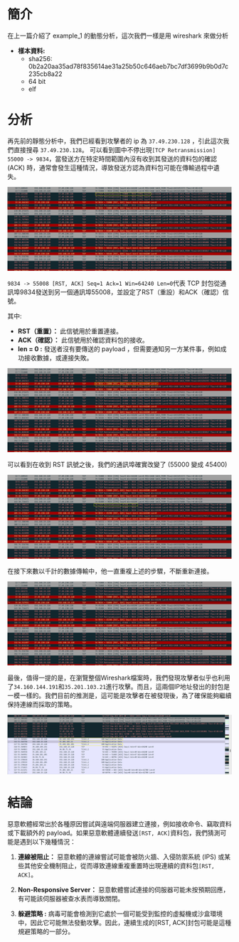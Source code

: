 # 簡介
在上一篇介紹了 example_1 的動態分析，這次我們一樣是用 wireshark 來做分析
*  **樣本資料:**
    + sha256: 0b2a20aa35ad78f835614ae31a25b50c646aeb7bc7df3699b9b0d7c235cb8a22
    + 64 bit 
    + elf 



# 分析
再先前的靜態分析中，我們已經看到攻擊者的 ip 為 `37.49.230.128` ，引此這次我們直接搜尋 `37.49.230.128`。
可以看到圖中不停出現`[TCP Retransmission] 55000 -> 9834`，當發送方在特定時間範圍內沒有收到其發送的資料包的確認 (ACK) 時，通常會發生這種情況，導致發送方認為資料包可能在傳輸過程中遺失。

![Image text](https://github.com/Potassium-chromate/COMPUTER-PROJECT-DESIGN/blob/main/picture/example_2_dyn_analysis_2.png)

`9834 -> 55008 [RST, ACK] Seq=1 Ack=1 Win=64240 Len=0`代表 TCP 封包從通訊埠9834發送到另一個通訊埠55008，並設定了RST（重設）和ACK（確認）信號。

其中:
- **RST（重置）：** 此信號用於重置連接。
- **ACK（確認）：** 此信號用於確認資料包的接收。
- **len = 0 :** 發送者沒有要傳送的 payload ，但需要通知另一方某件事，例如成功接收數據，或連接失敗。

![Image text](https://github.com/Potassium-chromate/COMPUTER-PROJECT-DESIGN/blob/main/picture/example_2_dyn_analysis_3.png)

可以看到在收到 RST 訊號之後，我們的通訊埠確實改變了 (55000 變成 45400)

![Image text](https://github.com/Potassium-chromate/COMPUTER-PROJECT-DESIGN/blob/main/picture/example_2_dyn_analysis_4.png)

在接下來數以千計的數據傳輸中，他一直重複上述的步驟，不斷重新連接。

![Image text](https://github.com/Potassium-chromate/COMPUTER-PROJECT-DESIGN/blob/main/picture/example_2_dyn_analysis_1.png)

最後，值得一提的是，在瀏覽整個Wireshark檔案時，我們發現攻擊者似乎也利用了`34.160.144.191`和`35.201.103.21`進行攻擊。而且，這兩個IP地址發出的封包是一模一樣的。我們目前的推測是，這可能是攻擊者在被發現後，為了確保能夠繼續保持連線而採取的策略。
 
 
![Image text](https://github.com/Potassium-chromate/COMPUTER-PROJECT-DESIGN/blob/main/picture/example_2_dyn_analysis_6.png)

# 結論
惡意軟體經常出於各種原因嘗試與遠端伺服器建立連接，例如接收命令、竊取資料或下載額外的 payload。如果惡意軟體連續發送`[RST, ACK]`資料包，我們猜測可能是遇到以下幾種情況：

1. **連線被阻止：** 
    惡意軟體的連線嘗試可能會被防火牆、入侵防禦系統 (IPS) 或某些其他安全機制阻止，從而導致連線重複重置時出現連續的資料包`[RST, ACK]`。
   
3. **Non-Responsive Server：**
    惡意軟體嘗試連接的伺服器可能未按預期回應，有可能該伺服器被查水表而導致關閉。
   
5. **躲避策略 :**
    病毒可能會檢測到它處於一個可能受到監控的虛擬機或沙盒環境中，因此它可能無法發動攻擊。因此，連續生成的[RST, ACK]封包可能是這種規避策略的一部分。
